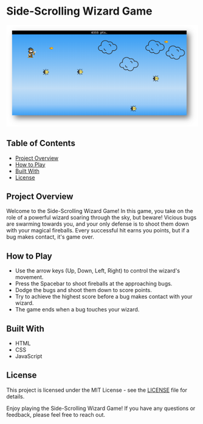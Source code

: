 # Side-Scrolling Wizard Game

![Game Screenshot](wizardPicture.png)

## Table of Contents
- [Project Overview](#project-overview)
- [How to Play](#how-to-play)
- [Built With](#built-with)
- [License](#license)

## Project Overview
Welcome to the Side-Scrolling Wizard Game! In this game, you take on the role of a powerful wizard soaring through the sky, but beware! Vicious bugs are swarming towards you, and your only defense is to shoot them down with your magical fireballs. Every successful hit earns you points, but if a bug makes contact, it's game over.

## How to Play
- Use the arrow keys (Up, Down, Left, Right) to control the wizard's movement.
- Press the Spacebar to shoot fireballs at the approaching bugs.
- Dodge the bugs and shoot them down to score points.
- Try to achieve the highest score before a bug makes contact with your wizard.
- The game ends when a bug touches your wizard.

## Built With
- HTML
- CSS
- JavaScript

## License

This project is licensed under the MIT License - see the [LICENSE](LICENSE) file for details.

Enjoy playing the Side-Scrolling Wizard Game! If you have any questions or feedback, please feel free to reach out.
